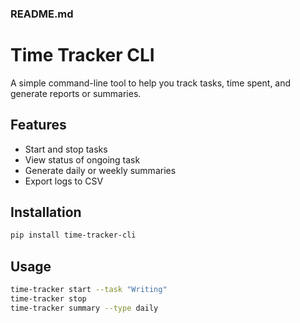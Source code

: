 ### README.md

# Time Tracker CLI

A simple command-line tool to help you track tasks, time spent, and generate reports or summaries.

## Features

- Start and stop tasks
- View status of ongoing task
- Generate daily or weekly summaries
- Export logs to CSV

## Installation

```bash
pip install time-tracker-cli
```

## Usage

```bash
time-tracker start --task "Writing"
time-tracker stop
time-tracker summary --type daily
```
